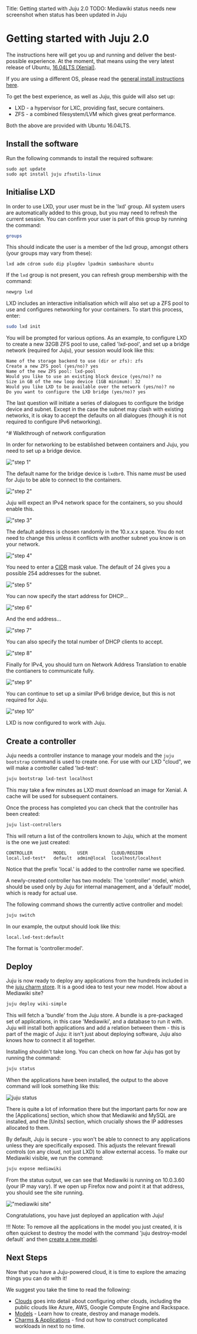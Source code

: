 Title: Getting started with Juju 2.0
TODO: Mediawiki status needs new screenshot when status has been updated in Juju


# Getting started with Juju 2.0

The instructions here will get you up and running and deliver the best-possible
experience. At the moment, that means using the very latest release of 
Ubuntu, [16.04LTS (Xenial)](http://www.ubuntu.com/download/).

If you are using a different OS, please read the 
[general install instructions here](./getting-started-general.html).

To get the best experience, as well as Juju, this guide will also set up:
   
- LXD - a hypervisor for LXC, providing fast, secure containers.
- ZFS - a combined filesystem/LVM which gives great performance.

Both the above are provided with Ubuntu 16.04LTS.


## Install the software

Run the following commands to install the required software:

```no-highlight
sudo apt update
sudo apt install juju zfsutils-linux
```

## Initialise LXD

In order to use LXD, your user must be in the 'lxd' group. All system users are
automatically added to this group, but you may need to refresh the current 
session. You can confirm your user is part of this group by running the command:

```bash
groups
```

This should indicate the user is a member of the lxd group, amongst others (your
groups may vary from these):

```no-highlight
lxd adm cdrom sudo dip plugdev lpadmin sambashare ubuntu
```

If the `lxd` group is not present, you can refresh group membership with the 
command:
  
```bash
newgrp lxd
```

LXD includes an interactive initialisation which will also set up a ZFS pool 
to use and configures networking for your containers. To start this process, 
enter:

```bash
sudo lxd init
```

You will be prompted for various options. As an example, to configure LXD to 
create a new 32GB ZFS pool to use, called 'lxd-pool', and set up a bridge 
network (required for Juju), your session would look like this:
 
```no-highlight
Name of the storage backend to use (dir or zfs): zfs
Create a new ZFS pool (yes/no)? yes
Name of the new ZFS pool: lxd-pool
Would you like to use an existing block device (yes/no)? no
Size in GB of the new loop device (1GB minimum): 32
Would you like LXD to be available over the network (yes/no)? no
Do you want to configure the LXD bridge (yes/no)? yes
```

The last question will initiate a series of dialogues to configure the bridge 
device and subnet. Except in the case the subnet may clash with existing 
networks, it is okay to accept the defaults on all dialogues (though it is not
required to configure IPv6 networking).

^# Walkthrough of network configuration  

   In order for networking to be established between containers and Juju, you 
   need to set up a bridge device.

   !["step 1"](./media/juju-lxd-config001.png)

   The default name for the bridge device is `lxdbr0`. This name _must_ be used 
   for Juju to be able to connect to the containers.
   
   !["step 2"](./media/juju-lxd-config002.png)
   
   Juju will expect an IPv4 network space for the containers, so you should 
   enable this.
   
   !["step 3"](./media/juju-lxd-config003.png)
   
   The default address is chosen randomly in the 10.x.x.x space. You do not 
   need to change this unless it conflicts with another subnet you know is on
   your network.
   
   !["step 4"](./media/juju-lxd-config004.png)
   
   You need to enter a [CIDR](https://tools.ietf.org/html/rfc4632) mask value. 
   The default of 24 gives you a possible 254 addresses for the subnet.
   
   !["step 5"](./media/juju-lxd-config005.png)
   
   You can now specify the start address for DHCP...
   
   !["step 6"](./media/juju-lxd-config006.png)
   
   And the end address...
   
   !["step 7"](./media/juju-lxd-config007.png)
   
   You can also specify the total number of DHCP clients to accept.
   
   !["step 8"](./media/juju-lxd-config008.png)
   
   Finally for IPv4, you should turn on Network Address Translation to enable
   the contianers to communicate fully.
   
   !["step 9"](./media/juju-lxd-config009.png)
   
   You can continue to set up a similar IPv6 bridge device, but this is not 
   required for Juju.
   
   !["step 10"](./media/juju-lxd-config010.png)
   
LXD is now configured to work with Juju.


## Create a controller

Juju needs a controller instance to manage your models and the `juju bootstrap`
command is used to create one. For use with our LXD "cloud", we
will make a controller called 'lxd-test':

```bash
juju bootstrap lxd-test localhost
```

This may take a few minutes as LXD must download an image for Xenial. A cache
will be used for subsequent containers.

Once the process has completed you can check that the controller has been
created:

```bash
juju list-controllers 
```

This will return a list of the controllers known to Juju, which at the moment is
the one we just created:
  
```no-highlight
CONTROLLER        MODEL    USER         CLOUD/REGION
local.lxd-test*   default  admin@local  localhost/localhost
```

Notice that the prefix 'local.' is added to the controller name we specified.

A newly-created controller has two models: The 'controller' model,
which should be used only by Juju for internal management, and a 'default'
model, which is ready for actual use.

The following command shows the currently active controller and model:

```bash 
juju switch
```

In our example, the output should look like this:

```no-highlight
local.lxd-test:default
```

The format is 'controller:model'.


## Deploy

Juju is now ready to deploy any applications from the hundreds included in the
[juju charm store](https://jujucharms.com). It is a good idea to test your new 
model. How about a Mediawiki site?

```bash
juju deploy wiki-simple
```

This will fetch a 'bundle' from the Juju store. A bundle is a pre-packaged set
of applications, in this case 'Mediawiki', and a database to run it 
with. Juju will install both applications and add a relation between them - 
this is part of the magic of Juju: it isn't just about deploying software, Juju 
also knows how to connect it all together.

Installing shouldn't take long. You can check on how far Juju has got by running
the command:
 
```bash
juju status
```

When the applications have been installed, the output to the above command will
look something like this:

![juju status](./media/juju-mediawiki-status.png)

There is quite a lot of information there but the important parts for now are 
the [Applications] section, which show that Mediawiki and MySQL are installed, 
and
the [Units] section, which crucially shows the IP addresses allocated to them.

By default, Juju is secure - you won't be able to connect to any applications 
unless they are specifically exposed. This adjusts the relevant firewall 
controls (on any cloud, not just LXD) to allow external access. To make
our Mediawiki visible, we run the command:

```bash
juju expose mediawiki
```

From the status output, we can see that Mediawiki is running on 
10.0.3.60 (your IP may vary). If we open up Firefox now and point it at that 
address, you should see the site running.

!["mediawiki site"](./media/juju-mediawiki-site.png)

Congratulations, you have just deployed an application with Juju!

!!! Note: To remove all the applications in the model you just created, it is 
often quickest to destroy the model with the command 
'juju destroy-model default` and then [create a new model][models].


## Next Steps

Now that you have a Juju-powered cloud, it is time to explore the amazing
things you can do with it! 

We suggest you take the time to read the following:

- [Clouds][clouds] goes into detail about configuring other clouds, including
  the public clouds like Azure, AWS, Google Compute Engine and Rackspace.
- [Models][models] - Learn how to create, destroy and manage models.
- [Charms & Applications][charms] - find out how to construct complicated 
  workloads in next to no time.


[clouds]: ./clouds.html  "Configuring Juju Clouds"
[charm store]: https://jujucharms.com "Juju Charm Store"
[releases]: reference-releases.html 
[keygen]: ./getting-started-keygen-win.html "How to generate an SSH key with Windows"
[concepts]: ./juju-concepts.html "Juju concepts"
[charms]: ./charms.html
[models]: ./models.html
